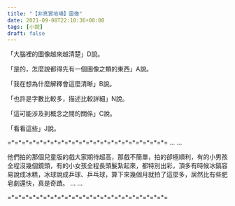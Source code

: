 ```yaml
---
title: "【非真實地場】圖像"
date: 2021-09-08T22:10:36+08:00
tags: [小說]
draft: false
---
```


「大腦裡的圖像越來越清楚」D說。

「是的，怎麼說都得先有一個圖像之類的東西」A說。

「我在想為什麼解釋會這麼清晰」B說。

「也許是字數比較多，描述比較詳細」N說。

「這可能涉及到概念之間的關係」C說。

「看看這些」J說。

=\*=\*=\*=\*=\*=\*=\*=\*=\*=\*=\*=\*=\*=\*=\*=\*=\*=\*=\*=\*=\*=\*=
… ...

他們拍的那個兒童版的戲大家期待超高，那戲不簡單，拍的卻極順利，有的小男孩全程沒幾個鏡頭，有的小女孩全程長頭髮紮起來，都特別出彩，頂多有時候冰鎬容易說成冰糕，冰球說成乒球、乒乓球，算下來幾個月就拍了這麼多，居然比有些肥皂劇還快，真是奇蹟。
… ...

=\*=\*=\*=\*=\*=\*=\*=\*=\*=\*=\*=\*=\*=\*=\*=\*=\*=\*=\*=\*=\*=\*=
